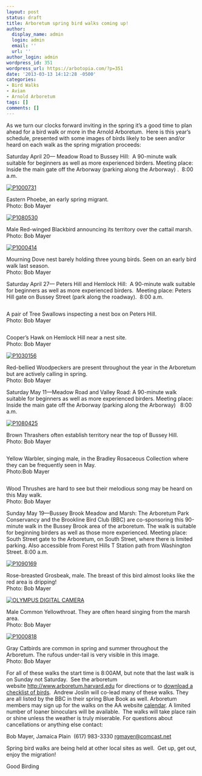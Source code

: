```yaml
---
layout: post
status: draft
title: Arboretum spring bird walks coming up!
author:
  display_name: admin
  login: admin
  email: ''
  url: ''
author_login: admin
wordpress_id: 351
wordpress_url: https://arbotopia.com/?p=351
date: '2013-03-13 14:12:28 -0500'
categories:
- Bird Walks
- Avian
- Arnold Arboretum
tags: []
comments: []
---
```


<p>As we turn our clocks forward inviting in the spring it&rsquo;s a good time to plan ahead for a bird walk or more in the Arnold Arboretum.&nbsp; Here is this year&rsquo;s schedule, presented with some images of birds likely to be seen and/or heard on each walk as the spring migration proceeds:</p>





<p>Saturday April 20&mdash; Meadow Road to Bussey Hill:&nbsp; A 90-minute walk suitable for beginners as well as more experienced birders. Meeting place: Inside the main gate off the Arborway (parking along the Arborway) .&nbsp; 8:00 a.m.</p>


<p><!-- wp:image {"id":330,"linkDestination":"custom"} --></p>
 <a href="/images/2013/03/P1000731.jpg"><img src="/images/2013/03/P1000731.jpg" alt="P1000731" class="wp-image-330"/></a>





<p>Eastern Phoebe, an early spring migrant.<br>Photo: Bob Mayer</p>


<p><!-- wp:image {"id":332,"linkDestination":"custom"} --></p>
 <a href="/images/2013/03/P1080530.jpg"><img src="/images/2013/03/P1080530.jpg" alt="P1080530" class="wp-image-332"/></a>





<p>Male Red-winged Blackbird announcing its territory over the cattail marsh.<br>Photo: Bob Mayer</p>


<p><!-- wp:image {"id":333,"linkDestination":"custom"} --></p>
 <a href="/images/2013/03/P1000414.jpg"><img src="/images/2013/03/P1000414.jpg" alt="P1000414" class="wp-image-333"/></a>





<p>Mourning Dove nest barely holding three young birds. Seen on an early bird walk last season.<br>Photo: Bob Mayer</p>





<p>Saturday April 27&mdash; Peters Hill and Hemlock Hill:&nbsp; A 90-minute walk suitable for beginners as well as more experienced birders.&nbsp; Meeting place: Peters Hill gate on Bussey Street (park along the roadway).&nbsp; 8:00 a.m.</p>


<p><!-- wp:image {"id":364,"linkDestination":"custom"} --></p>
 <a href="/images/2013/03/P1180748_1.jpg"><img src="/images/2018/11/P1180748_1-1024x861.jpg" alt="" class="wp-image-364"/></a>





<p>A pair of Tree Swallows inspecting a nest box on Peters Hill.<br>Photo: Bob Mayer</p>


<p><!-- wp:image {"id":362} --></p>
 <img src="/images/2018/11/P1180773.jpg?fit=525%2C652&amp;ssl=1" alt="" class="wp-image-362"/>





<p>Cooper&rsquo;s Hawk on Hemlock Hill near a nest site.<br>Photo: Bob Mayer</p>


<p><!-- wp:image {"id":354,"linkDestination":"custom"} --></p>
 <a href="/images/2013/03/P1030156.jpg"><img src="/images/2013/03/P1030156.jpg" alt="P1030156" class="wp-image-354"/></a>





<p>Red-bellied Woodpeckers are present throughout the year in the Arboretum but are actively calling in spring.<br>Photo: Bob Mayer</p>





<p>Saturday May 11&mdash;Meadow Road and Valley Road: A 90-minute walk suitable for beginners as well as more experienced birders. Meeting place: Inside the main gate off the Arborway (parking along the Arborway)&nbsp;&nbsp; 8:00 a.m.</p>


<p><!-- wp:image {"id":337,"linkDestination":"custom"} --></p>
 <a href="/images/2013/03/P1080425.jpg"><img src="/images/2013/03/P1080425.jpg" alt="P1080425" class="wp-image-337"/></a>





<p>Brown Thrashers often establish territory near the top of Bussey Hill.<br>Photo: Bob Mayer</p>


<p><!-- wp:image {"id":121,"linkDestination":"custom"} --></p>
 <a href="/images/2013/03/P1080518_1.jpg"><img src="/images/2018/11/P1080518_1-1024x726.jpg" alt="" class="wp-image-121"/></a>





<p>Yellow Warbler, singing male, in the Bradley Rosaceous Collection where they can be frequently seen in May.<br>Photo:Bob Mayer</p>


<p><!-- wp:image {"id":365,"linkDestination":"custom"} --></p>
 <a href="/images/2013/03/P1190119.jpg"><img src="/images/2018/11/P1190119-1024x815.jpg" alt="" class="wp-image-365"/></a>





<p>Wood Thrushes are hard to see but their melodious song may be heard on this May walk.<br>Photo: Bob Mayer</p>





<p>Sunday May 19&mdash;Bussey Brook Meadow and Marsh: The Arboretum Park Conservancy and the Brookline Bird Club (BBC) are co-sponsoring this 90-minute walk in the Bussey Brook area of the arboretum. The walk is suitable for beginning birders as well as those more experienced. Meeting place: South Street gate to the Arboretum, on South Street, where there is limited parking. Also accessible from Forest Hills T Station path from Washington Street. 8:00 a.m.</p>


<p><!-- wp:image {"id":339,"linkDestination":"custom"} --></p>
 <a href="/images/2013/03/P1090169.jpg"><img src="/images/2013/03/P1090169.jpg" alt="P1090169" class="wp-image-339"/></a>





<p>Rose-breasted Grosbeak, male. The breast of this bird almost looks like the red area is dripping!<br>Photo: Bob Mayer</p>


<p><!-- wp:image {"id":342,"linkDestination":"custom"} --></p>
 <a href="/images/2013/03/P1010132.jpg"><img src="/images/2013/03/P1010132.jpg" alt="OLYMPUS DIGITAL CAMERA" class="wp-image-342"/></a>





<p>Male Common Yellowthroat. They are often heard singing from the marsh area.<br>Photo: Bob Mayer</p>


<p><!-- wp:image {"id":343,"linkDestination":"custom"} --></p>
 <a href="/images/2013/03/P1000818.jpg"><img src="/images/2013/03/P1000818.jpg" alt="P1000818" class="wp-image-343"/></a>





<p>Gray Catbirds are common in spring and summer throughout the Arboretum. The rufous under-tail is very visible in this image.<br>Photo: Bob Mayer</p>





<p>For all of these walks the start time is 8:00AM, but note that the last walk is on Sunday not Saturday.&nbsp; See the arboretum website&nbsp;<a href="http://www.arboretum.harvard.edu/" target="_blank" rel="noreferrer noopener" aria-label="For all of these walks the start time is 8:00AM, but note that the last walk is on Sunday not Saturday.&nbsp; See the arboretum website&nbsp;http://www.arboretum.harvard.edu&nbsp;for directions or to&nbsp;download a checklist of birds.&nbsp; Andrew Joslin will co-lead many of these walks. They are all listed by the BBC in their spring Blue Book as well. Arboretum members may sign up for the walks on the AA website&nbsp;calendar. A limited number of loaner binoculars will be available.&nbsp; The walks will take place rain or shine unless the weather is truly miserable. For questions about cancellations or anything else contact: (opens in a new tab)">http://www.arboretum.harvard.edu</a>&nbsp;for directions or to&nbsp;<a href="http://arboretum.harvard.edu/wp-content/uploads/BirdList-rev5-09.pdf">download a checklist of birds</a>.&nbsp; Andrew Joslin will co-lead many of these walks. They are all listed by the BBC in their spring Blue Book as well. Arboretum members may sign up for the walks on the AA website&nbsp;<a href="https://my.arboretum.harvard.edu/CalendarView.aspx">calendar</a>. A limited number of loaner binoculars will be available.&nbsp; The walks will take place rain or shine unless the weather is truly miserable. For questions about cancellations or anything else contact:</p>





<p>Bob Mayer, Jamaica Plain&nbsp; (617) 983-3330&nbsp;<a href="mailto:rgmayer@comcast.net" target="_blank" rel="noreferrer noopener">rgmayer@comcast.net</a></p>





<p>Spring bird walks are being held at other local sites as well.&nbsp; Get up, get out, enjoy the migration!</p>





<p>Good Birding</p>
